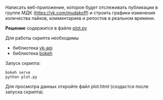 Написать веб-приложение, которое будет отслеживать публикации в группе МДК (https://vk.com/mudakoff) и строить графики изменения количества лайков, комментариев и репостов в реальном времени.

**Решение** содержится в файле [plot.py](https://github.com/mxmaslin/Test-tasks/blob/master/tests_python/mudakoff/plot.py)

Для работы скрипта необходимы
- библиотека [vk-api](https://github.com/python273/vk_api)
- библиотека [bokeh](https://bokeh.pydata.org/en/latest/)

Запуск скрипта:

    bokeh serve
    python plot.py
    
Для просмотра данных откройте файл plot.html (создастся после запуска скрипта).
